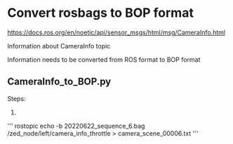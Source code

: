 # Convert rosbags to BOP format

https://docs.ros.org/en/noetic/api/sensor_msgs/html/msg/CameraInfo.html

Information about CameraInfo topic

Information needs to be converted from ROS format to BOP format

## CameraInfo_to_BOP.py

Steps:

1. 
''' rostopic echo -b 20220622_sequence_6.bag /zed_node/left/camera_info_throttle > camera_scene_00006.txt
'''
